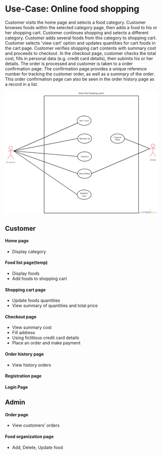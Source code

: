 
# Use-Case: Online food shopping
Customer visits the home page and selects a food category. Customer browses foods within the selected category page, then adds a food to his or her shopping cart. Customer continues shopping and selects a different category. Customer adds several foods from this category to shopping cart. Customer selects 'view cart' option and updates quantities for cart foods in the cart page. Customer verifies shopping cart contents with summary cost and proceeds to checkout. In the checkout page, customer checks the total cost, fills in personal data (e.g. credit card details), then submits his or her details. The order is processed and customer is taken to a order confirmation page. The confirmation page provides a unique reference number for tracking the customer order, as well as a summary of the order. This order confirmation page can also be seen in the order history page as a record in a list.

![](https://raw.githubusercontent.com/sfpprxy/myhub/master/java-project/Use%20Case%20Diagram.png)

## Customer

#### Home page
  - Display category

#### Food list page(temp)
  - Display foods
  - Add foods to shopping cart

#### Shopping cart page
  - Update foods quantities
  - View summary of quantities and total price

#### Checkout page
  - View summary cost
  - Fill address
  - Using fictitious credit card details
  - Place an order and make payment

#### Order history page
  - View history orders

#### Registration page

#### Login Page

## Admin

#### Order page
  - View customers’ orders

#### Food organization page
  - Add, Delete, Update food
